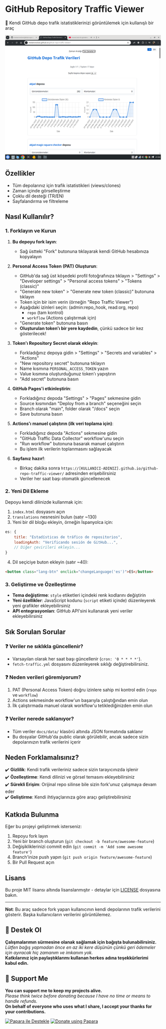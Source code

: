 # GitHub Repository Traffic Viewer

🚀 Kendi GitHub depo trafik istatistiklerinizi görüntülemek için kullanışlı bir araç

![Imagination](https://github.com/metatronslove/github-repo-traffic-viewer/blob/main/docs/forklay%C4%B1n-diyorum-y%C3%BCkledi%C4%9Fimden-beri-bin-klon-s%C4%B1f%C4%B1r-fork.png?raw=true)

## Özellikler

- Tüm depolarınız için trafik istatistikleri (views/clones)
- Zaman içinde görselleştirme
- Çoklu dil desteği (TR/EN)
- Sayfalandırma ve filtreleme

## Nasıl Kullanılır?

### 1. Forklayın ve Kurun

1. **Bu depoyu fork layın**:
   - Sağ üstteki "Fork" butonuna tıklayarak kendi GitHub hesabınıza kopyalayın

2. **Personal Access Token (PAT) Oluşturun**:
   - GitHub'da sağ üst köşedeki profil fotoğrafınıza tıklayın > "Settings" > "Developer settings" > "Personal access tokens" > "Tokens (classic)"
   - "Generate new token" > "Generate new token (classic)" butonuna tıklayın
   - Token için bir isim verin (örneğin "Repo Traffic Viewer")
   - Aşağıdaki izinleri seçin: (admin:repo_hook, read:org, repo)
     - `repo` (tam kontrol)
     - `workflow` (Actions çalıştırmak için)
   - "Generate token" butonuna basın
   - **Oluşturulan token'ı bir yere kaydedin**, çünkü sadece bir kez gösterilecek!

3. **Token'ı Repository Secret olarak ekleyin**:
   - Forkladığınız depoya gidin > "Settings" > "Secrets and variables" > "Actions"
   - "New repository secret" butonuna tıklayın
   - Name kısmına `PERSONAL_ACCESS_TOKEN` yazın
   - Value kısmına oluşturduğunuz token'ı yapıştırın
   - "Add secret" butonuna basın

4. **GitHub Pages'i etkinleştirin**:
   - Forkladığınız depoda "Settings" > "Pages" sekmesine gidin
   - Source kısmından "Deploy from a branch" seçeneğini seçin
   - Branch olarak "main", folder olarak "/docs" seçin
   - Save butonuna basın

5. **Actions'ı manuel çalıştırın (ilk veri toplama için)**:
   - Forkladığınız depoda "Actions" sekmesine gidin
   - "GitHub Traffic Data Collector" workflow'unu seçin
   - "Run workflow" butonuna basarak manuel çalıştırın
   - Bu işlem ilk verilerin toplanmasını sağlayacak

6. **Sayfanız hazır!**:
   - Birkaç dakika sonra `https://[KULLANICI-ADINIZ].github.io/github-repo-traffic-viewer/` adresinden erişebilirsiniz
   - Veriler her saat başı otomatik güncellenecek

### 2. Yeni Dil Ekleme

Depoyu kendi dilinizde kullanmak için:

1. `index.html` dosyasını açın
2. `translations` nesnesini bulun (satır ~130)
3. Yeni bir dil bloğu ekleyin, örneğin İspanyolca için:

```javascript
es: {
    title: "Estadísticas de tráfico de repositorios",
    loadingAuth: "Verificando sesión de GitHub...",
    // Diğer çevirileri ekleyin...
}
```

4. Dil seçiciye buton ekleyin (satır ~40):

```html
<button class="lang-btn" onclick="changeLanguage('es')">ES</button>
```

### 3. Geliştirme ve Özelleştirme

- **Tema değiştirme**: `style` etiketleri içindeki renk kodlarını değiştirin
- **Yeni özellikler**: JavaScript kodunu (`script` etiketi içinde) düzenleyerek yeni grafikler ekleyebilirsiniz
- **API entegrasyonları**: GitHub API'sini kullanarak yeni veriler ekleyebilirsiniz

## Sık Sorulan Sorular

### ❓ Veriler ne sıklıkla güncellenir?
- Varsayılan olarak her saat başı güncellenir (`cron: '0 * * * *'`). 
- `fetch-traffic.yml` dosyasını düzenleyerek sıklığı değiştirebilirsiniz.

### ❓ Neden verileri göremiyorum?
1. PAT (Personal Access Token) doğru izinlere sahip mi kontrol edin (`repo` ve `workflow`)
2. Actions sekmesinde workflow'un başarıyla çalıştığından emin olun
3. İlk çalıştırmada manuel olarak workflow'u tetiklediğinizden emin olun

### ❓ Veriler nerede saklanıyor?
- Tüm veriler `docs/data/` klasörü altında JSON formatında saklanır
- Bu dosyalar GitHub'da public olarak görülebilir, ancak sadece sizin depolarınızın trafik verilerini içerir

## Neden Forklamalısınız?

✔️ **Gizlilik**: Kendi trafik verileriniz sadece sizin tarayıcınızda işlenir  
✔️ **Özelleştirme**: Kendi dilinizi ve görsel temasını ekleyebilirsiniz  
✔️ **Sürekli Erişim**: Orijinal repo silinse bile sizin fork'unuz çalışmaya devam eder  
✔️ **Geliştirme**: Kendi ihtiyaçlarınıza göre araçı geliştirebilirsiniz  

## Katkıda Bulunma

Eğer bu projeyi geliştirmek isterseniz:

1. Repoyu fork layın
2. Yeni bir branch oluşturun (`git checkout -b feature/awesome-feature`)
3. Değişikliklerinizi commit edin (`git commit -m 'Add some awesome feature'`)
4. Branch'inize push yapın (`git push origin feature/awesome-feature`)
5. Bir Pull Request açın

## Lisans

Bu proje MIT lisansı altında lisanslanmıştır - detaylar için [LICENSE](LICENSE) dosyasına bakın.

---

**Not**: Bu araç sadece fork yapan kullanıcının kendi depolarının trafik verilerini gösterir. Başka kullanıcıların verilerini görüntülemez.

## 🎁 Destek Ol
**Çalışmalarımın sürmesine olanak sağlamak için bağışta bulunabilirsiniz.**  
*Lütfen bağış yapmadan önce en az iki kere düşünün çünkü geri ödemeler için ayıracak hiç zamanım ve imkanım yok.*  
**Katkılarınız için paylaştıklarımı kullanan herkes adına teşekkürlerimi kabul edin.**

## 🎁 Support Me
**You can support me to keep my projects alive.**  
*Please think twice before donating because I have no time or means to handle refunds.*  
**On behalf of everyone who uses what I share, I accept your thanks for your contributions.**

[![Papara ile Destekle](https://img.shields.io/badge/Bağış%20Yap-%E2%9D%A4-blue)](https://ppr.ist/1T9dx8tUT)
[![Donate using Papara](https://img.shields.io/badge/Donate-%E2%9D%A4-blue)](https://ppr.ist/1T9dx8tUT)

